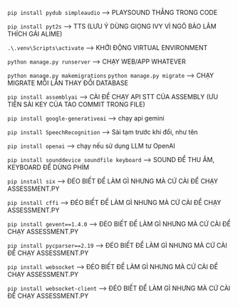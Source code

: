 `pip install pydub simpleaudio` --> PLAYSOUND THẲNG TRONG CODE

`pip install pyt2s` --> TTS (LƯU Ý DÙNG GIỌNG IVY VÌ NGÔ BẢO LÂM THÍCH GÁI ALIME)

`.\.venv\Scripts\activate` --> KHỞI ĐỘNG VIRTUAL ENVIRONMENT

`python manage.py runserver` --> CHẠY WEB/APP WHATEVER

`python manage.py makemigrations`
`python manage.py migrate` --> CHẠY MIGRATE MỖI LẦN THAY ĐỔI DATABASE

`pip install assemblyai` --> CÀI ĐỂ CHẠY API STT CỦA ASSEMBLY (ƯU TIÊN SÀI KEY CỦA TAO COMMIT TRONG FILE)

`pip install google-generativeai` --> chạy api gemini

`pip install SpeechRecognition` --> Sài tạm trước khi đổi, như tên

`pip install openai` --> chạy nếu sử dụng LLM tư OpenAI

`pip install sounddevice soundfile keyboard` --> SOUND ĐỂ THU ÂM, KEYBOARD ĐỂ DÙNG PHÍM

`pip install six` --> ĐÉO BIẾT ĐỂ LÀM GÌ NHƯNG MÀ CỨ CÀI ĐỂ CHẠY ASSESSMENT.PY

`pip install cffi` --> ĐÉO BIẾT ĐỂ LÀM GÌ NHƯNG MÀ CỨ CÀI ĐỂ CHẠY ASSESSMENT.PY

`pip install gevent==1.4.0` --> ĐÉO BIẾT ĐỂ LÀM GÌ NHƯNG MÀ CỨ CÀI ĐỂ CHẠY ASSESSMENT.PY

`pip install pycparser==2.19` --> ĐÉO BIẾT ĐỂ LÀM GÌ NHƯNG MÀ CỨ CÀI ĐỂ CHẠY ASSESSMENT.PY

`pip install websocket` --> ĐÉO BIẾT ĐỂ LÀM GÌ NHƯNG MÀ CỨ CÀI ĐỂ CHẠY ASSESSMENT.PY

`pip install websocket-client` --> ĐÉO BIẾT ĐỂ LÀM GÌ NHƯNG MÀ CỨ CÀI ĐỂ CHẠY ASSESSMENT.PY

